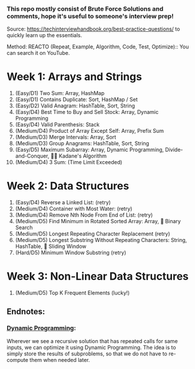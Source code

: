 ### This repo mostly consist of Brute Force Solutions and comments, hope it's useful to someone's interview prep!

Source: https://techinterviewhandbook.org/best-practice-questions/ to quickly learn up the essentials.

Method: REACTO (Repeat, Example, Algorithm, Code, Test, Optimize):: You can search it on YouTube.

# Week 1: Arrays and Strings
1. (Easy/D1) Two Sum:                                Array, HashMap
2. (Easy/D1) Contains Duplicate:                     Sort, HashMap / Set
3. (Easy/D2) Valid Anagram:                          HashTable, Sort, String
4. (Easy/D4) Best Time to Buy and Sell Stock:        Array, Dynamic Programming
5. (Easy/D4) Valid Parenthesis:                      Stack
6. (Medium/D4) Product of Array Except Self:         Array, Prefix Sum
7. (Medium/D3) Merge Intervals:                      Array, Sort
8. (Medium/D3) Group Anagrams:                       HashTable, Sort, String
9. (Easy/D5) Maximum Subarray:                       Array, Dynamic Programming, Divide-and-Conquer, 🧙‍♂️ Kadane's Algorithm
10. (Medium/D4) 3 Sum:                               (Time Limit Exceeded)

# Week 2: Data Structures
1. (Easy/D4) Reverse a Linked List:                   (retry)
2. (Medium/D4) Container with Most Water:             (retry)
3. (Medium/D4) Remove Nth Node From End of List:      (retry)
4. (Medium/D5) Find Minimum in Rotated Sorted Array:   Array, 🧙‍ Binary Search
5. (Medium/D5) Longest Repeating Character Replacement  (retry)
6. (Medium/D5) Longest Substring Without Repeating Characters: String, HashTable, 🧙‍ Sliding Window
7. (Hard/D5) Minimum Window Substring                 (retry)

# Week 3: Non-Linear Data Structures
1. (Medium/D5) Top K Frequent Elements                (lucky!)


## Endnotes:
### [Dynamic Programming](https://www.geeksforgeeks.org/dynamic-programming/):
Wherever we see a recursive solution that has repeated calls for same inputs, we can optimize it using Dynamic Programming. The idea is to simply store the results of subproblems, so that we do not have to re-compute them when needed later.
